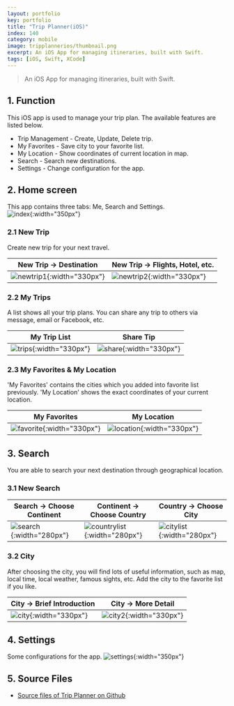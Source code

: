 ```yaml
---
layout: portfolio
key: portfolio
title: "Trip Planner(iOS)"
index: 140
category: mobile
image: tripplannerios/thumbnail.png
excerpt: An iOS App for managing itineraries, built with Swift.
tags: [iOS, Swift, XCode]
---
```


> An iOS App for managing itineraries, built with Swift.

## 1. Function
This iOS app is used to manage your trip plan. The available features are listed below.
* Trip Management - Create, Update, Delete trip.
* My Favorites - Save city to your favorite list.
* My Location - Show coordinates of current location in map.
* Search - Search new destinations.
* Settings - Change configuration for the app.

## 2. Home screen  
This app contains three tabs: Me, Search and Settings.  
![index](/public/images/portfolio/tripplannerios/index.png "index"){:width="350px"}   
### 2.1 New Trip
Create new trip for your next travel.

| New Trip -> Destination | New Trip -> Flights, Hotel, etc. |
|-------------------------|----------------------------------|
| ![newtrip1](/public/images/portfolio/tripplannerios/newtrip1.png "newtrip1"){:width="330px"} | ![newtrip2](/public/images/portfolio/tripplannerios/newtrip2.png "newtrip2"){:width="330px"}

### 2.2 My Trips
A list shows all your trip plans. You can share any trip to others via message, email or Facebook, etc.  

| My Trip List            | Share Tip                        |
|-------------------------|----------------------------------|
| ![trips](/public/images/portfolio/tripplannerios/trips.png "trips"){:width="330px"} | ![share](/public/images/portfolio/tripplannerios/share.png "share"){:width="330px"}

### 2.3 My Favorites & My Location
'My Favorites' contains the cities which you added into favorite list previously. 'My Location' shows the exact coordinates of your current location.  

| My Favorites            | My Location                      |
|-------------------------|----------------------------------|
| ![favorite](/public/images/portfolio/tripplannerios/favorite.png "favorite"){:width="330px"} | ![location](/public/images/portfolio/tripplannerios/location.png "location"){:width="330px"}

## 3. Search
You are able to search your next destination through geographical location.

### 3.1 New Search

| Search -> Choose Continent | Continent -> Choose Country | Country -> Choose City |
|----------------------------|-----------------------------|------------------------|
| ![search](/public/images/portfolio/tripplannerios/search.png "search"){:width="280px"} | ![countrylist](/public/images/portfolio/tripplannerios/countrylist.png "countrylist"){:width="280px"}   | ![citylist](/public/images/portfolio/tripplannerios/citylist.png "citylist"){:width="280px"}

### 3.2 City
After choosing the city, you will find lots of useful information, such as map, local time, local weather, famous sights, etc. Add the city to the favorite list if you like.

| City -> Brief Introduction | City -> More Detail              |
|----------------------------|----------------------------------|
| ![city](/public/images/portfolio/tripplannerios/city.png "city"){:width="330px"} | ![city2](/public/images/portfolio/tripplannerios/city2.png "city2"){:width="330px"}

## 4. Settings  
Some configurations for the app.
![settings](/public/images/portfolio/tripplannerios/settings.png "settings"){:width="350px"}  

## 5. Source Files
* [Source files of Trip Planner on Github](https://github.com/jojozhuang/trip-planner-ios)
